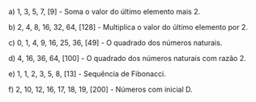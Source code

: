 a) 1, 3, 5, 7, [9] - Soma o valor do último elemento mais 2.

b) 2, 4, 8, 16, 32, 64, [128] - Multiplica o valor do último elemento por 2.

c) 0, 1, 4, 9, 16, 25, 36, [49] - O quadrado dos números naturais.

d) 4, 16, 36, 64, [100] - O quadrado dos números naturais com razão 2.

e) 1, 1, 2, 3, 5, 8, [13] - Sequência de Fibonacci.

f) 2, 10, 12, 16, 17, 18, 19, [200] - Números com inicial D.
